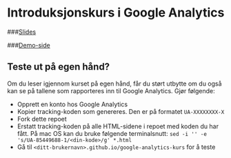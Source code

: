 # Introduksjonskurs i Google Analytics

###[Slides](https://docs.google.com/presentation/d/1Plj3OvALaBH3PJweA32UlvYPzTHE6VwdzjEWEzG6RVA/edit?usp=sharing)

###[Demo-side](http://fredva.github.io/google-analytics-kurs)

## Teste ut på egen hånd?

Om du leser igjennom kurset på egen hånd, får du størt utbytte om du også kan se på tallene som rapporteres inn til Google Analytics.
Gjør følgende:

- Opprett en konto hos Google Analytics
- Kopier tracking-koden som genereres. Den er på formatet `UA-XXXXXXXX-X`
- Fork dette repoet
- Erstatt tracking-koden på alle HTML-sidene i repoet med koden du har fått. På mac OS kan du bruke følgende terminalsnutt: `sed -i '' -e 's/UA-85449688-1/<din-kode>/g' *.html`
- Gå til `<ditt-brukernavn>.github.io/google-analytics-kurs` for å teste
